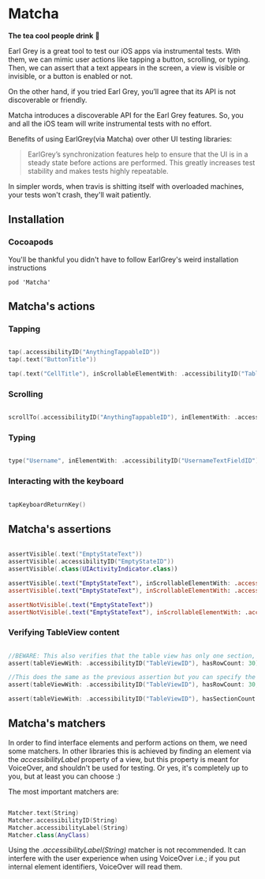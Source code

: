 #  Matcha
**The tea cool people drink** 🤙

Earl Grey is a great tool to test our iOS apps via instrumental tests. With them, we can mimic user actions like tapping a button, scrolling, or typing. Then, we can assert that a text appears in the screen, a view is visible or invisible, or a button is enabled or not.

On the other hand, if you tried Earl Grey, you’ll agree that its API is not discoverable or friendly.

Matcha introduces a discoverable API for the Earl Grey features. So, you and all the iOS team will write instrumental tests with no effort.

Benefits of using EarlGrey(via Matcha) over other UI testing libraries:

> EarlGrey’s synchronization features help to ensure that the UI is in a steady state before actions are performed. This greatly increases test stability and makes tests highly repeatable.

In simpler words, when travis is shitting itself with overloaded machines, your tests won't crash, they'll wait patiently.

## Installation

### Cocoapods

You'll be thankful you didn't have to follow EarlGrey's weird installation instructions

```
pod 'Matcha'
```

## Matcha's actions

### Tapping

```swift

tap(.accessibilityID("AnythingTappableID"))
tap(.text("ButtonTitle"))

tap(.text("CellTitle"), inScrollableElementWith: .accessibilityID("TableViewID"))

```
### Scrolling

```swift

scrollTo(.accessibilityID("AnythingTappableID"), inElementWith: .accessibilityID("TableViewID"))

```

### Typing

```swift

type("Username", inElementWith: .accessibilityID("UsernameTextFieldID"))

```
### Interacting with the keyboard

```swift

tapKeyboardReturnKey()

```

## Matcha's assertions

```swift

assertVisible(.text("EmptyStateText"))
assertVisible(.accessibilityID("EmptyStateID"))
assertVisible(.class(UIActivityIndicator.class))

assertVisible(.text("EmptyStateText"), inScrollableElementWith: .accessibilityID("TableViewID"))
assertVisible(.text("EmptyStateText"), inScrollableElementWith: .accessibilityID("RegularScrollViewID"))

assertNotVisible(.text("EmptyStateText"))
assertNotVisible(.text("EmptyStateText"), inScrollableElementWith: .accessibilityID("TableViewID"))

```

### Verifying TableView content

```swift

//BEWARE: This also verifies that the table view has only one section, 2 good assertions in 1 :)
assert(tableViewWith: .accessibilityID("TableViewID"), hasRowCount: 30)

//This does the same as the previous assertion but you can specify the section.
assert(tableViewWith: .accessibilityID("TableViewID"), hasRowCount: 30, inSection: 1)

assert(tableViewWith: .accessibilityID("TableViewID"), hasSectionCount: 2)

```

## Matcha's matchers

In order to find interface elements and perform actions on them, we need some matchers. In other libraries this is achieved by finding an element via the _accessibilityLabel_ property of a view, but this property is meant for VoiceOver, and shouldn't be used for testing.
Or yes, it's completely up to you, but at least you can choose :)

The most important matchers are:

```swift

Matcher.text(String)
Matcher.accessibilityID(String)
Matcher.accessibilityLabel(String)
Matcher.class(AnyClass)

```
Using the _.accessibilityLabel(String)_ matcher is not recommended. It can interfere with the user experience when using VoiceOver i.e.; if you put internal element identifiers, VoiceOver will read them.
